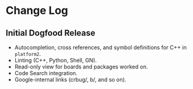 # Change Log

## Initial Dogfood Release

* Autocompletion, cross references, and symbol definitions for C++ in `platform2`.
* Linting (C++, Python, Shell, GN).
* Read-only view for boards and packages worked on.
* Code Search integration.
* Google-internal links (crbug/, b/, and so on).
